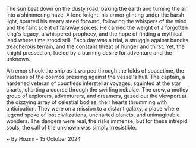 
The sun beat down on the dusty road, baking the earth and turning the air into a shimmering haze. A lone knight, his armor glinting under the harsh light, spurred his weary steed forward, following the whispers of the wind and the faint scent of faraway spices. He carried the weight of a forgotten king's legacy, a whispered prophecy, and the hope of finding a mythical land where time stood still. Each day was a trial, a struggle against bandits, treacherous terrain, and the constant threat of hunger and thirst. Yet, the knight pressed on, fueled by a burning desire for adventure and the unknown.

A tremor shook the ship as it warped through the folds of spacetime, the vastness of the cosmos pressing against the vessel's hull. The captain, a hardened veteran of countless interstellar voyages, squinted at the star charts, charting a course through the swirling nebulae. The crew, a motley group of explorers, adventurers, and dreamers, gazed out the viewport at the dizzying array of celestial bodies, their hearts thrumming with anticipation. They were on a mission to a distant galaxy, a place where legend spoke of lost civilizations, uncharted planets, and unimaginable wonders. The dangers were real, the risks immense, but for these intrepid souls, the call of the unknown was simply irresistible. 

~ By Hozmi - 15 October 2024
